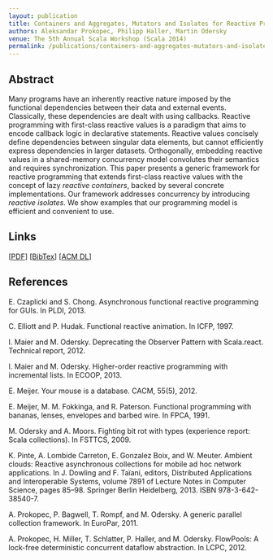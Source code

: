 ```yaml
---
layout: publication
title: Containers and Aggregates, Mutators and Isolates for Reactive Programming 
authors: Aleksandar Prokopec, Philipp Haller, Martin Odersky
venue: The 5th Annual Scala Workshop (Scala 2014)
permalink: /publications/containers-and-aggregates-mutators-and-isolates/index.html
---
```



## Abstract

Many programs have an inherently reactive nature
imposed by the functional dependencies between their data
and external events.
Classically, these dependencies are dealt with using callbacks.
Reactive programming with first-class reactive values is a paradigm
that aims to encode callback logic in declarative statements.
Reactive values concisely define dependencies between singular data elements,
but cannot efficiently express dependencies in larger datasets.
Orthogonally, embedding reactive values in a shared-memory concurrency model
convolutes their semantics and requires synchronization.
This paper presents a generic framework for reactive programming
that extends first-class reactive values
with the concept of lazy *reactive containers*,
backed by several concrete implementations.
Our framework addresses concurrency by introducing *reactive isolates*.
We show examples that our programming model is efficient and convenient to use.


## Links

\[[PDF](/resources/docs/reactives-and-isolates.pdf)\]
\[[BibTex](/resources/docs/bibtex/reactive-containers.bib)\]
\[[ACM DL](http://dl.acm.org/citation.cfm?id=2637656)\]


## References

E. Czaplicki and S. Chong. Asynchronous functional reactive programming for GUIs. In PLDI, 2013.

C. Elliott and P. Hudak. Functional reactive animation. In ICFP, 1997.

I. Maier and M. Odersky. Deprecating the Observer Pattern with Scala.react. Technical report, 2012.

I. Maier and M. Odersky. Higher-order reactive programming with incremental lists. In ECOOP, 2013.

E. Meijer. Your mouse is a database. CACM, 55(5), 2012.

E. Meijer, M. M. Fokkinga, and R. Paterson. Functional programming with bananas, lenses, envelopes and barbed wire. In FPCA, 1991.

M. Odersky and A. Moors. Fighting bit rot with types (experience report: Scala collections). In FSTTCS, 2009.

K. Pinte, A. Lombide Carreton, E. Gonzalez Boix, and W. Meuter. Ambient clouds: Reactive asynchronous collections for mobile ad hoc network applications. In J. Dowling and F. Taïani, editors, Distributed Applications and Interoperable Systems, volume 7891 of Lecture Notes in Computer Science, pages 85–98. Springer Berlin Heidelberg, 2013. ISBN 978-3-642-38540-7.

A. Prokopec, P. Bagwell, T. Rompf, and M. Odersky. A generic parallel collection framework. In EuroPar, 2011.

A. Prokopec, H. Miller, T. Schlatter, P. Haller, and M. Odersky. FlowPools: A lock-free deterministic concurrent dataflow abstraction. In LCPC, 2012.
